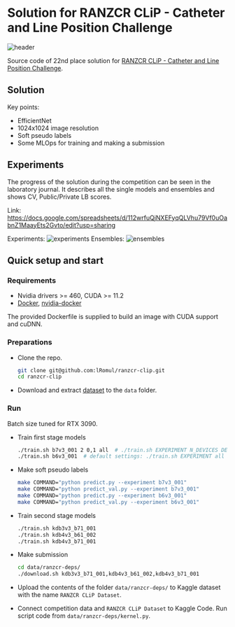 # Solution for RANZCR CLiP - Catheter and Line Position Challenge

![header](https://user-images.githubusercontent.com/11138870/111442192-23d49a80-8719-11eb-8d4b-7828bdf5632f.png)

Source code of 22nd place solution for [RANZCR CLiP - Catheter and Line Position Challenge](https://www.kaggle.com/c/ranzcr-clip-catheter-line-classification).

## Solution 

Key points: 
* EfficientNet
* 1024x1024 image resolution
* Soft pseudo labels
* Some MLOps for training and making a submission

## Experiments

The progress of the solution during the competition can be seen in the laboratory journal.
It describes all the single models and ensembles and shows CV, Public/Private LB scores.

Link: https://docs.google.com/spreadsheets/d/112wrfuQjNXEFyqQLVhu79Vf0uOabnZ1MaayEts2Gvto/edit?usp=sharing

Experiments:
![experiments](https://user-images.githubusercontent.com/11138870/111454092-51bfdc00-8725-11eb-9fa4-2657868a33ce.png)
Ensembles:
![ensembles](https://user-images.githubusercontent.com/11138870/111455050-651f7700-8726-11eb-8fef-b4d800ef51a5.png)

## Quick setup and start 

### Requirements 

*  Nvidia drivers >= 460, CUDA >= 11.2
*  [Docker](https://www.docker.com/), [nvidia-docker](https://github.com/NVIDIA/nvidia-docker) 

The provided Dockerfile is supplied to build an image with CUDA support and cuDNN.


### Preparations 

* Clone the repo. 
    ```bash
    git clone git@github.com:lRomul/ranzcr-clip.git
    cd ranzcr-clip
    ```

* Download and extract [dataset](https://www.kaggle.com/c/ranzcr-clip-catheter-line-classification/data) to the `data` folder.

### Run

Batch size tuned for RTX 3090.

* Train first stage models
  ```bash
  ./train.sh b7v3_001 2 0,1 all  # ./train.sh EXPERIMENT N_DEVICES DEVICES FOLDS
  ./train.sh b6v3_001  # default settings: ./train.sh EXPERIMENT all all all
  ```

* Make soft pseudo labels
  ```bash
  make COMMAND="python predict.py --experiment b7v3_001"
  make COMMAND="python predict_val.py --experiment b7v3_001"
  make COMMAND="python predict.py --experiment b6v3_001"
  make COMMAND="python predict_val.py --experiment b6v3_001"
  ```

* Train second stage models
  ```bash
  ./train.sh kdb3v3_b71_001
  ./train.sh kdb4v3_b61_002
  ./train.sh kdb4v3_b71_001
  ```

* Make submission
  ```bash
  cd data/ranzcr-deps/
  ./download.sh kdb3v3_b71_001,kdb4v3_b61_002,kdb4v3_b71_001 
  ```

* Upload the contents of the folder `data/ranzcr-deps/` to Kaggle dataset with the name `RANZCR CLiP Dataset`.

* Connect competition data and `RANZCR CLiP Dataset` to Kaggle Code. Run script code from `data/ranzcr-deps/kernel.py`.
